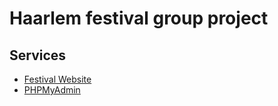 # Haarlem festival group project

## Services
- [Festival Website](http://localhost:8080)
- [PHPMyAdmin](http://localhost:8081)
